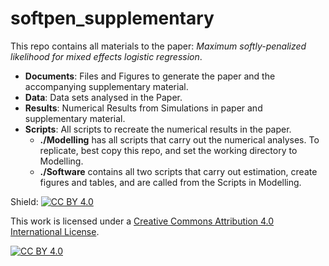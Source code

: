 # softpen_supplementary

This repo contains all materials to the paper:  *Maximum softly-penalized likelihood for mixed effects logistic regression*.

- **Documents**: Files and Figures to generate the paper and the accompanying supplementary material.
- **Data**: Data sets analysed in the Paper.
- **Results**: Numerical Results from Simulations in paper and supplementary material.
- **Scripts**: All scripts to recreate the numerical results in the paper. 
  - **./Modelling** has all scripts that carry out the numerical analyses. To replicate, best copy this repo, and set the working directory to Modelling. 
  - **./Software** contains all two scripts that carry out estimation, create figures and tables, and are called from the Scripts in Modelling. 

Shield: [![CC BY 4.0][cc-by-shield]][cc-by]

This work is licensed under a
[Creative Commons Attribution 4.0 International License][cc-by].

[![CC BY 4.0][cc-by-image]][cc-by]

[cc-by]: http://creativecommons.org/licenses/by/4.0/
[cc-by-image]: https://i.creativecommons.org/l/by/4.0/88x31.png
[cc-by-shield]: https://img.shields.io/badge/License-CC%20BY%204.0-lightgrey.svg

